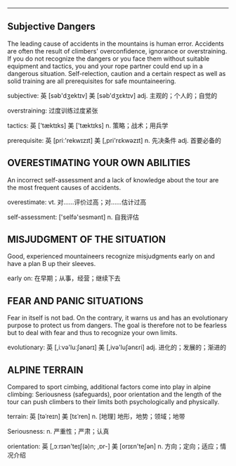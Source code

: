 ----
Subjective Dangers
----
The leading cause of accidents in the mountains is human error. Accidents are often the result of climbers' overconfidence, ignorance or overstraining. If you do not recognize the dangers or you face them without suitable equipment and tactics, you and your rope partner could end up in a dangerous situation. Self-relection, caution and a certain respect as well as solid training are all prerequisites for safe mountaineering.

subjective: 英 [səb'dʒektɪv] 美 [səb'dʒɛktɪv] adj. 主观的；个人的；自觉的

overstraining: 过度训练过度紧张

tactics: 英 ['tæktɪks] 美 ['tæktɪks] n. 策略；战术；用兵学

prerequisite: 英 [priː'rekwɪzɪt] 美 [,pri'rɛkwəzɪt] n. 先决条件 adj. 首要必备的


OVERESTIMATING YOUR OWN ABILITIES
--
An incorrect self-assessment and a lack of knowledge about the tour are the most frequent causes of accidents.

overestimate: vt. 对……评价过高；对……估计过高

self-assessment: ['selfə'sesmənt] n. 自我评估


MISJUDGMENT OF THE SITUATION
--
Good, experienced mountaineers recognize misjudgments early on and have a plan B up their sleeves.

early on: 在早期；从事，经营；继续下去


FEAR AND PANIC SITUATIONS
--
Fear in itself is not bad. On the contrary, it warns us and has an evolutionary purpose to protect us from dangers. The goal is therefore not to be fearless but to deal with fear and thus to recognize your own limits.

evolutionary: 英 [,iːvə'luːʃənərɪ] 美 [,ivə'luʃənɛri] adj. 进化的；发展的；渐进的

ALPINE TERRAIN
--
Compared to sport cimbing, additional factors come into play in alpine climbing: Seriousness (safeguards), poor orientation and the length of the tour can push climbers to their limits both psychologically and physically.

terrain: 英 [təˈreɪn] 美 [tɛˈren] n. [地理] 地形，地势；领域；地带

Seriousness: n. 严重性；严肃；认真

orientation: 英 [,ɔːrɪən'teɪʃ(ə)n; ,ɒr-] 美 [orɪɛn'teʃən] n. 方向；定向；适应；情况介绍
